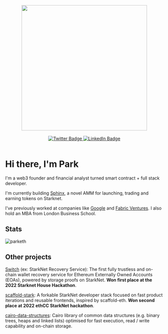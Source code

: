 <div id="header" align="center">
  <img src="https://github.com/abhisheknaiidu/abhisheknaiidu/blob/master/code.gif" width="400"/>
  <br><br>
  <div id="badges">
   <a href="https://twitter.com/park_eth">
    <img src="https://img.shields.io/badge/Twitter-9cf?style=for-the-badge&logo=twitter&logoColor=black" alt="Twitter Badge"/>
  </a>
  <a href="https://www.linkedin.com/in/park-yeung/">
    <img src="https://img.shields.io/badge/LinkedIn-blue?style=for-the-badge&logo=linkedin&logoColor=white" alt="LinkedIn Badge"/>
  </a>
</div>
</div>

<br>

# Hi there, I'm Park

I'm a web3 founder and financial analyst turned smart contract + full stack developer.

I'm currently building [Sphinx](https://github.com/sphinx-dex), a novel AMM for launching, trading and earning tokens on Starknet. 

I've previously worked at companies like [Google](https://github.com/google) and [Fabric Ventures](https://github.com/fabric-ventures). I also hold an MBA from London Business School.

## Stats

<div>
  <img src="https://github-readme-stats.vercel.app/api/top-langs/?username=parketh&theme=gotham&layout=compact" alt="parketh" />
</div>

## Other projects

[Switch](https://github.com/switch-recover/switch) (ex: StarkNet Recovery Service): The first fully trustless and on-chain wallet recovery service for Ethereum Externally Owned Accounts (EOAs), powered by storage proofs on StarkNet. **Won first place at the 2022 Starknet House Hackathon**.

[scaffold-stark](https://github.com/parketh/scaffold-stark): A forkable StarkNet developer stack focused on fast product iterations and reusable frontends, inspired by scaffold-eth. **Won second place at 2022 ethCC StarkNet hackathon**.

[cairo-data-structures](https://github.com/parketh/cairo-data-structures): Cairo library of common data structures (e.g. binary trees, heaps and linked lists) optimised for fast execution, read / write capability and on-chain storage. 
